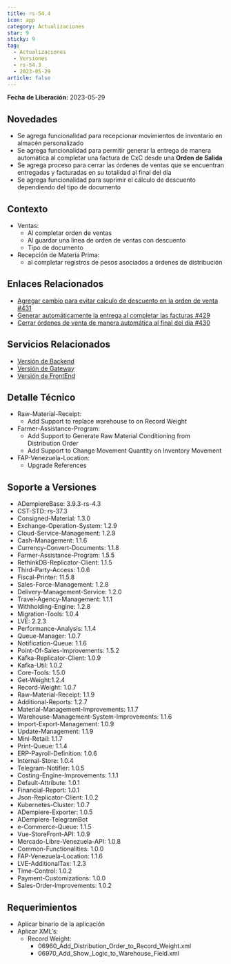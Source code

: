 ```yaml
---
title: rs-54.4
icon: app
category: Actualizaciones
star: 9
sticky: 9
tag:
  - Actualizaciones
  - Versiones
  - rs-54.3
  - 2023-05-29
article: false
---
```


**Fecha de Liberación:** 2023-05-29

## Novedades

  - Se agrega funcionalidad para recepcionar movimientos de inventario en almacén personalizado
  - Se agrega funcionalidad para permitir generar la entrega de manera automática al completar una factura de CxC desde una **Orden de Salida**
  - Se agrega proceso para cerrar las órdenes de ventas que se encuentran entregadas y facturadas en su totalidad al final del día
  - Se agrega funcionalidad para suprimir el cálculo de descuento dependiendo del tipo de documento

## Contexto

- Ventas:
  - Al completar orden de ventas
  - Al guardar una linea de orden de ventas con descuento
  - Tipo de documento
- Recepción de Materia Prima:
  - al completar registros de pesos asociados a órdenes de distribución

## Enlaces Relacionados

- [Agregar cambio para evitar calculo de descuento en la orden de venta #431](https://github.com/erpcya/Control-FPLE/issues/431)
- [Generar automáticamente la entrega al completar las facturas #429](https://github.com/erpcya/Control-FPLE/issues/429)
- [Cerrar órdenes de venta de manera automática al final del día #430](https://github.com/erpcya/Control-FPLE/issues/430)


## Servicios Relacionados

- [Versión de Backend](https://github.com/erpcya/adempiere-customer-backend/releases/tag/rs-1.9.1)
- [Versión de Gateway](https://github.com/erpcya/gateway-customer-api/releases/tag/solop-rs-1.2.5)
- [Versión de FrontEnd](https://github.com/solop-develop/frontend-core/releases/tag/experimental-1.9.4)

## Detalle Técnico

- Raw-Material-Receipt:
  - Add Support to replace warehouse to on Record Weight
- Farmer-Assistance-Program:
  - Add Support to Generate Raw Material Conditioning from Distribution Order
  - Add Support to Change Movement Quantity on Inventory Movement
- FAP-Venezuela-Location:
  - Upgrade References

## Soporte a Versiones

- ADempiereBase: 3.9.3-rs-4.3
- CST-STD: rs-37.3
- Consigned-Material: 1.3.0
- Exchange-Operation-System: 1.2.9
- Cloud-Service-Management: 1.2.9
- Cash-Management: 1.1.6
- Currency-Convert-Documents: 1.1.8
- Farmer-Assistance-Program: 1.5.5
- RethinkDB-Replicator-Client: 1.1.5
- Third-Party-Access: 1.0.6
- Fiscal-Printer: 11.5.8
- Sales-Force-Management: 1.2.8
- Delivery-Management-Service: 1.2.0
- Travel-Agency-Management: 1.1.1
- Withholding-Engine: 1.2.8
- Migration-Tools: 1.0.4
- LVE: 2.2.3
- Performance-Analysis: 1.1.4
- Queue-Manager: 1.0.7
- Notification-Queue: 1.1.6
- Point-Of-Sales-Improvements: 1.5.2
- Kafka-Replicator-Client: 1.0.9
- Kafka-Util: 1.0.2
- Core-Tools: 1.5.0
- Get-Weight:1.2.4
- Record-Weight: 1.0.7
- Raw-Material-Receipt: 1.1.9
- Additional-Reports: 1.2.7
- Material-Management-Improvements: 1.1.7
- Warehouse-Management-System-Improvements: 1.1.6
- Import-Export-Management: 1.0.9
- Update-Management: 1.1.9
- Mini-Retail: 1.1.7
- Print-Queue: 1.1.4
- ERP-Payroll-Definition: 1.0.6
- Internal-Store: 1.0.4
- Telegram-Notifier: 1.0.5
- Costing-Engine-Improvements: 1.1.1
- Default-Attribute: 1.0.1
- Financial-Report: 1.0.1
- Json-Replicator-Client: 1.0.2
- Kubernetes-Cluster: 1.0.7
- ADempiere-Exporter: 1.0.5
- ADempiere-TelegramBot
- e-Commerce-Queue: 1.1.5
- Vue-StoreFront-API: 1.0.9
- Mercado-Libre-Venezuela-API: 1.0.8
- Common-Functionalities: 1.0.0
- FAP-Venezuela-Location: 1.1.6
- LVE-AdditionalTax: 1.2.3
- Time-Control: 1.0.2
- Payment-Customizations: 1.0.0
- Sales-Order-Improvements: 1.0.2

## Requerimientos

- Aplicar binario de la aplicación
- Aplicar XML’s:
  - Record Weight:
    - 06960_Add_Distribution_Order_to_Record_Weight.xml
    - 06970_Add_Show_Logic_to_Warehouse_Field.xml
